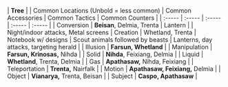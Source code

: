 

| **Tree** | | Common Locations (Unbold = less common) | Common Accessories | Common Tactics | Common Counters |
| :----- | :----- | :----- | :----- | :----- |
| Conversion | **Beisan**, Delmia, Trenta | Lantern | | Night/indoor attacks, Metal screens
| Creation | Whetland, Trenta | Notebook w/ designs | Scout animals followed by beasts | Lanterns, day attacks, targeting herald |
| Illusion | **Farsun, Whetland** |
| Manipulation | **Farsun, Krinosas,** Nihda |
| Solid | **Nihda**, Feixiang, Delmia |
| Liquid | **Whetland**, Trenta, Delmia |
| Gas | **Apathasaw,** Nihda, Feixiang |
| Teleportation | **Trenta,** Nairfalk |
| Motion | **Apathasaw, Feixiang,** Delmia |
| Object  | **Vianarya,** Trenta, Beisan |
| Subject | **Caspo, Apathasaw** |
